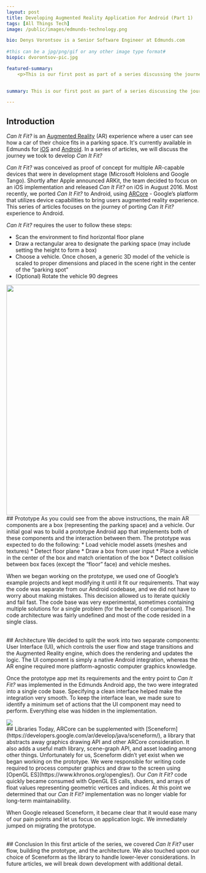 ```yaml
---
layout: post
title: Developing Augmented Reality Application For Android (Part 1)
tags: [All Things Tech]
image: /public/images/edmunds-technology.png

bio: Denys Vorontsov is a Senior Software Engineer at Edmunds.com
 
#this can be a jpg/png/gif or any other image type format#
biopic: dvorontsov-pic.jpg

featured-summary:
    <p>This is our first post as part of a series discussing the journey of developing <i>Can It Fit?</i> , an Augmented Reality experience for Android and iOS.  In this post we introduce the product and discuss our development approach, specifically for Android. We also talk about some challenges we faced and how we overcame them.</p>
    

summary: This is our first post as part of a series discussing the journey of developing <i>Can It Fit?</i> , an Augmented Reality experience for Android and iOS.  In this post we introduce the product and discuss our development approach, specifically for Android. We also talk about some challenges we faced and how we overcame them.

---
```



## Introduction
<i>Can It Fit?</i> is an [Augmented Reality](https://en.wikipedia.org/wiki/Augmented_reality) (AR) experience where a user can see how a car of their choice fits in a parking space.  It's currently available in Edmunds for [iOS](https://itunes.apple.com/us/app/edmunds/id393630966?mt=8) and [Android](https://play.google.com/store/apps/details?id=com.edmunds&hl=en_US).  In a series of articles, we will discuss the journey we took to develop <i>Can It Fit?</i>

<i>Can It Fit?</i> was conceived as proof of concept for multiple AR-capable devices that were in development stage (Microsoft Hololens and Google Tango).  Shortly after Apple announced ARKit, the team decided to focus on an iOS implementation and released <i>Can It Fit?</i> on iOS in August 2016. Most recently, we ported <i>Can It Fit?</i> to Android, using [ARCore](https://developers.google.com/ar/discover/) - Google’s platform that utilizes device capabilities to bring users augmented reality experience.  This series of articles focuses on the journey of porting <i>Can It Fit?</i> experience to Android.

<i>Can It Fit?</i> requires the user to follow these steps:
* Scan the environment to find horizontal floor plane
* Draw a rectangular area to designate the parking space (may include setting the height to form a box)
* Choose a vehicle.  Once chosen, a generic 3D model of the vehicle is scaled to proper dimensions and placed in the scene right in the center of the “parking spot”
* (Optional) Rotate the vehicle 90 degrees


<img src="{{site.baseimagesurl}}/can-it-fit/app-flow.gif" height="600" />

<br>
## Prototype
As you could see from the above instructions, the main AR components are a box (representing the parking space) and a vehicle.  Our initial goal was to build a prototype Android app that implements both of these components and the interaction between them.  The prototype was expected to do the following:
* Load vehicle model assets (meshes and textures)
* Detect floor plane
* Draw a box from user input
* Place a vehicle in the center of the box and match orientation of the box
* Detect collision between box faces (except the “floor” face) and vehicle meshes.

When we began working on the prototype, we used one of Google’s example projects and kept modifying it until it fit our requirements.  That way the code was separate from our Android codebase,  and we did not have to worry about making mistakes.  This decision allowed us to iterate quickly and fail fast.  The code base was very experimental, sometimes containing multiple solutions for a single problem (for the benefit of comparison).  The code architecture was fairly undefined and most of the code resided in a single class.  

<br>
## Architecture
We decided to split the work into two separate components: User Interface (UI), which controls the user flow and stage transitions and the Augmented Reality engine, which does the rendering and updates the logic.  The UI component is simply a native Android integration, whereas the AR engine required more platform-agnostic computer graphics knowledge.

Once the prototype app met its requirements and the entry point to <i>Can It Fit?</i> was implemented in the Edmunds Android app, the two were integrated into a single code base.  Specifying a clean interface helped make the integration very smooth.  To keep the interface lean, we made sure to identify a minimum set of actions that the UI component may need to perform.  Everything else was hidden in the implementation.

<img src="{{site.baseimagesurl}}/can-it-fit/architecture.png"  />

<br>
## Libraries
Today, ARCore can be supplemented with [Sceneform](https://developers.google.com/ar/develop/java/sceneform/), a library that abstracts away graphics drawing API and other ARCore consideration.  It also adds a useful math library, scene-graph API, and asset loading among other things.  Unfortunately for us, Sceneform didn’t yet exist when we began working on the prototype.  We were responsible for writing code required to process computer graphics and draw to the screen using [OpenGL ES](https://www.khronos.org/opengles/).  Our <i>Can It Fit?</i> code quickly became consumed with OpenGL ES calls, shaders, and arrays of float values representing geometric vertices and indices.  At this point we determined that our <i>Can It Fit?</i> implementation was no longer viable for long-term maintainability.

When Google released Sceneform, it became clear that it would ease many of our pain points and let us focus on application logic.  We immediately jumped on migrating the prototype.

<br>
## Conclusion
In this first article of the series, we covered <i>Can It Fit?</i> user flow, building the prototype, and the architecture.  We also touched upon our choice of Sceneform as the library to handle lower-lever considerations.  In future articles, we will break down development with additional detail.
